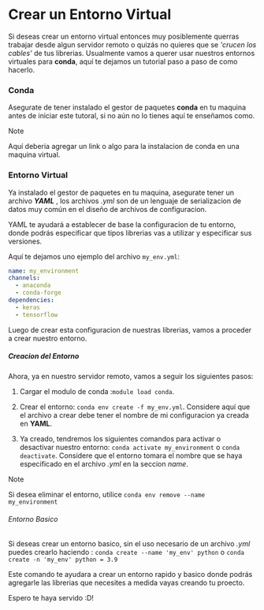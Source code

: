 # Crear un Entorno Virtual

Si deseas crear un entorno virtual entonces muy posiblemente querras trabajar desde algun servidor remoto o quizás no quieres que se _'crucen los cables'_ de tus librerias. Usualmente vamos a querer usar nuestros entornos virtuales para **conda**, aquí te dejamos un tutorial paso a paso de como hacerlo.

### Conda
Asegurate de tener instalado el gestor de paquetes **conda** en tu maquina antes de iniciar este tutoral, si no aún no lo tienes aquí te enseñamos como. 

> [!NOTE]
>
> Aquí deberia agregar un link o algo para la instalacion de conda en una maquina virtual. 


### Entorno Virtual
Ya instalado el gestor de paquetes en tu maquina, asegurate tener un archivo ___YAML___ , los archivos _.yml_ son de un lenguaje de serializacion de datos muy común en el diseño de archivos de configuracion. 

YAML te ayudará a establecer de base la configuracion de tu entorno, donde podrás especificar que tipos librerias vas a utilizar y especificar sus versiones. 

 
Aquí te dejamos uno ejemplo del archivo ```my_env.yml```:
```yaml
name: my_environment
channels: 
  - anaconda
  - conda-forge
dependencies: 
  - keras 
  - tensorflow
```

Luego de crear esta configuracion de nuestras librerias, vamos a proceder a crear nuestro entorno.

##### Creacion del Entorno
Ahora, ya en nuestro servidor remoto, vamos a seguir los siguientes pasos:

1. Cargar el modulo de conda :```module load conda```.

1. Crear el entorno: `conda env create -f my_env.yml`. 
Considere aquí que el archivo a crear debe tener el nombre de mi configuracion ya creada en __YAML__.

1. Ya creado, tendremos los siguientes comandos para activar o desactivar nuestro entorno: `conda activate my_environment` o `conda deactivate`. Considere que el entorno tomara el nombre que se haya especificado en el archivo _.yml_ en la seccion _name_.

>[!NOTE]
> Si desea eliminar el entorno, utilice
> `conda env remove --name my_environment`

###### Entorno Basico

Si deseas crear un entorno basico, sin el uso necesario de un archivo _.yml_ puedes crearlo haciendo :
```conda create --name 'my_env' python``` o ```conda create -n 'my_env' python = 3.9```

Este comando te ayudara a crear un entorno rapido y basico donde podrás agregarle las librerias que necesites a medida vayas creando tu proecto.

Espero te haya servido :D! 
